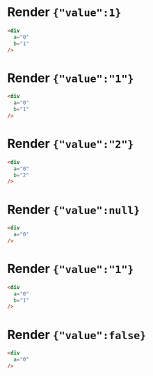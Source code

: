 # Render `{"value":1}`

```html
<div
  a="0"
  b="1"
/>
```


# Render `{"value":"1"}`

```html
<div
  a="0"
  b="1"
/>
```


# Render `{"value":"2"}`

```html
<div
  a="0"
  b="2"
/>
```


# Render `{"value":null}`

```html
<div
  a="0"
/>
```


# Render `{"value":"1"}`

```html
<div
  a="0"
  b="1"
/>
```


# Render `{"value":false}`

```html
<div
  a="0"
/>
```
